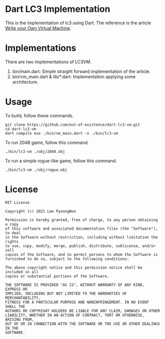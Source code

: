 # Dart LC3 Implementation
This is the implementation of lc3 using Dart.
The reference is the article [Write your Own Virtual Machine](https://justinmeiners.github.io/lc3-vm/).

# Implementations
There are two implementations of LC3VM.
1. bin/main.dart: Simple straight forward implementation of the article.
2. bin/vm_main.dart & lib/*.dart: Implementation applying some architecture.

# Usage

To build, follow these commands.
```shell
git clone https://github.com/out-of-existence/dart-lc3-vm.git
cd dart-lc3-vm
dart compile exe ./bin/vm_main.dart -o ./bin/lc3-vm
```

To run 2048 game, follow this command.
```shell
./bin/lc3-vm ./obj/2048.obj
```

To run a simple rogue-like game, follow this command.
```shell
./bin/lc3-vm ./obj/rogue.obj
```

# License

```text
MIT License

Copyright (c) 2021 Lee PyeongWon

Permission is hereby granted, free of charge, to any person obtaining a copy
of this software and associated documentation files (the "Software"), to deal
in the Software without restriction, including without limitation the rights
to use, copy, modify, merge, publish, distribute, sublicense, and/or sell
copies of the Software, and to permit persons to whom the Software is
furnished to do so, subject to the following conditions:

The above copyright notice and this permission notice shall be included in all
copies or substantial portions of the Software.

THE SOFTWARE IS PROVIDED "AS IS", WITHOUT WARRANTY OF ANY KIND, EXPRESS OR
IMPLIED, INCLUDING BUT NOT LIMITED TO THE WARRANTIES OF MERCHANTABILITY,
FITNESS FOR A PARTICULAR PURPOSE AND NONINFRINGEMENT. IN NO EVENT SHALL THE
AUTHORS OR COPYRIGHT HOLDERS BE LIABLE FOR ANY CLAIM, DAMAGES OR OTHER
LIABILITY, WHETHER IN AN ACTION OF CONTRACT, TORT OR OTHERWISE, ARISING FROM,
OUT OF OR IN CONNECTION WITH THE SOFTWARE OR THE USE OR OTHER DEALINGS IN THE
SOFTWARE.
```